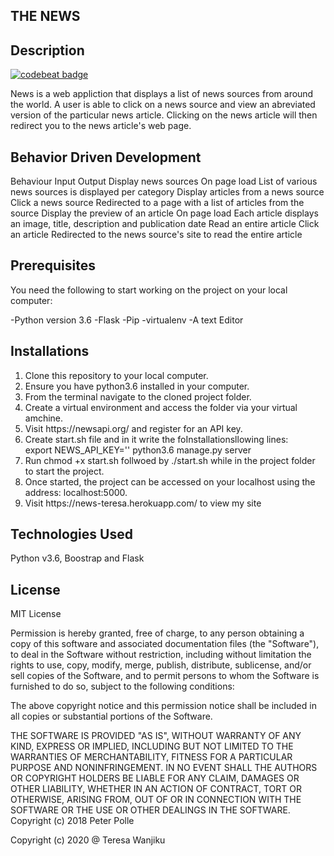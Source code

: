 ## THE NEWS
## Description
[![codebeat badge](https://codebeat.co/badges/a4071666-790b-4585-a28f-98021938220f)](https://codebeat.co/projects/github-com-rosa1-maker-the-news-dev)

<p>News  is a web appliction that displays a list of news sources from around the world. A user is able to click on a news source and view an abreviated version of the particular news article. Clicking on the news article will then redirect you to the news article's web page.</p>

## Behavior Driven Development
Behaviour	Input	Output
Display news sources	On page load	List of various news sources is displayed per category
Display articles from a news source	Click a news source	Redirected to a page with a list of articles from the source
Display the preview of an article	On page load	Each article displays an image, title, description and publication date
Read an entire article	Click an article	Redirected to the news source's site to read the entire article


## Prerequisites
<p>You need the following to start working on the project on your local computer:</p>
-Python version 3.6
-Flask
-Pip
-virtualenv
-A text  Editor

## Installations
<ol>
<li>Clone this repository to your local computer.</l>
<li>Ensure you have python3.6 installed in your computer.</li>
<li>From the terminal navigate to the cloned project folder.</li>
<li>Create a virtual environment and access the folder via your virtual amchine.</li>
<li>Visit https://newsapi.org/ and register for an API key.</li>
<li>Create start.sh file and in it write the foInstallationsllowing lines:</li>
 export NEWS_API_KEY='<Your-Api-Key>'
 python3.6 manage.py server
<li>Run chmod +x start.sh follwoed by ./start.sh while in the project folder to start the project.</li>
<li>Once started, the project can be accessed on your localhost using the address: localhost:5000.</li>
<li>Visit https://news-teresa.herokuapp.com/ to view my site</li>
 </ol>

## Technologies Used
Python v3.6,
Boostrap and
Flask


## License

MIT License


Permission is hereby granted, free of charge, to any person obtaining a copy of this software and associated documentation files (the "Software"), to deal in the Software without restriction, including without limitation the rights to use, copy, modify, merge, publish, distribute, sublicense, and/or sell copies of the Software, and to permit persons to whom the Software is furnished to do so, subject to the following conditions:

The above copyright notice and this permission notice shall be included in all copies or substantial portions of the Software.

THE SOFTWARE IS PROVIDED "AS IS", WITHOUT WARRANTY OF ANY KIND, EXPRESS OR IMPLIED, INCLUDING BUT NOT LIMITED TO THE WARRANTIES OF MERCHANTABILITY, FITNESS FOR A PARTICULAR PURPOSE AND NONINFRINGEMENT. IN NO EVENT SHALL THE AUTHORS OR COPYRIGHT HOLDERS BE LIABLE FOR ANY CLAIM, DAMAGES OR OTHER LIABILITY, WHETHER IN AN ACTION OF CONTRACT, TORT OR OTHERWISE, ARISING FROM, OUT OF OR IN CONNECTION WITH THE SOFTWARE OR THE USE OR OTHER DEALINGS IN THE SOFTWARE. Copyright (c) 2018 Peter Polle

Copyright (c) 2020 @ Teresa Wanjiku
